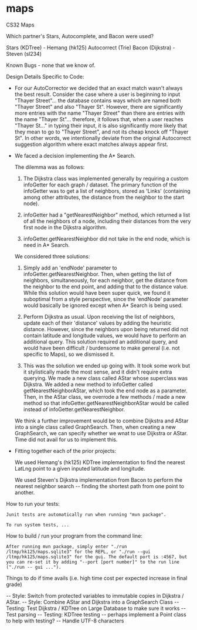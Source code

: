 # maps
CS32 Maps

Which partner's Stars, Autocomplete, and Bacon were used?

Stars (KDTree) - Hemang (hk125)
Autocorrect (Trie) 
Bacon (Dijkstra) - Steven (sl234)

Known Bugs - none that we know of.

Design Details Specific to Code:
- For our AutoCorrector we decided that an exact match wasn't always the best result. Consider the case where a user is beginning to input "Thayer Street"... the database contains ways which are named both "Thayer Street" and also "Thayer St". However, there are significantly more entries with the name "Thayer Street" than there are entries with the name "Thayer St"... therefore, it follows that, when a user reaches "Thayer St..." in typing their input, it is also significantly more likely that they mean to go to "Thayer Street", and not its cheap knock off "Thayer St". In other words, we intentionally deviate from the original Autocorrect suggestion algorithm where exact matches always appear first.

- We faced a decision implementing the A* Search. 
	
	The dilemma was as follows:

	1) The Dijkstra class was implemented generally by requiring a custom infoGetter for each graph / dataset. The primary function of the infoGetter was to get a list of neighbors, stored as 'Links' (containing among other attributes, the distance from the neighbor to the start node).

	2) infoGetter had a "getNearestNeighbor" method, which returned a list of all the neighbors of a node, including their distances from the very first node in the Dijkstra algorithm.

	3) infoGetter.getNearestNeighbor did not take in the end node, which is need in A* Search.

	We considered three solutions:

	1) Simply add an 'endNode' parameter to infoGetter.getNearestNeighbor. Then, when getting the list of neighbors, simultaneously, for each neighbor, get the distance from the neighbor to the end point, and adding that to the distance value. While this solution would have been super quick, we found it suboptimal from a style perspective, since the 'endNode' parameter would basically be ignored except when A* Search is being used.

	2) Perform Dijkstra as usual. Upon receiving the list of neighbors, update each of their 'distance' values by adding the heuristic distance. However, since the neighbors upon being returned did not contain latitude and longitude values, we would have to perform an additional query. This solution required an additional query, and would have been difficult / burdensome to make general (i.e. not specific to Maps), so we dismissed it.

	3) This was the solution we ended up going with. It took some work but it stylistically made the most sense, and it didn't require extra querying. We made a new class called AStar whose superclass was Dijkstra. We added a new method to infoGetter called getNearestNeighborAStar, which took the end node as a parameter. Then, in the AStar class, we overrode a few methods / made a new method so that infoGetter.getNearestNeighborAStar would be called instead of infoGetter.getNearestNeighbor.

	We think a further improvement would be to combine Dijkstra and AStar into a single class called GraphSearch. Then, when creating a new GraphSearch, we can specify whether we wnat to use Dijkstra or AStar. Time did not avail for us to implement this.

- Fitting together each of the prior projects:

	We used Hemang's (hk125) KDTree implementation to find the nearest LatLng point to a given inputed latitude and longitude.

	We used Steven's Dijkstra implementation from Bacon to perform the nearest neighbor search -- finding the shortest path from one point to another.

How to run your tests:
	
	Junit tests are automatically run when running "mvn package".

	To run system tests, ...

How to build / run your program from the command line:

	After running mvn package, simply enter "./run /ltmp/hk125/maps.sqlite3" for the REPL, or "./run --gui /ltmp/hk125/maps.sqlite3" for the gui. The default port is :4567, but you can re-set it by adding "--port [port number]" to the run line ("./run -- gui ...").

Things to do if time avails (i.e. high time cost per expected increase in final grade) 

-- Style: Switch from protected variables to immutable copies in Dijkstra / AStar.
-- Style: Combine AStar and Dijkstra into a GraphSearch Class
-- Testing: Test Dijkstra / KDTree on Large Database to make sure it works
-- Test parsing
-- Testing: KDTree testing -- perhaps implement a Point class to help with testing?
-- Handle UTF-8 characters
